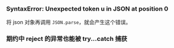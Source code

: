 
### SyntaxError: Unexpected token u in JSON at position 0

将 json 对象再调用 `JSON.parse`，就会产生这个错误。


### 期约中 reject 的异常也能被 try...catch 捕获
